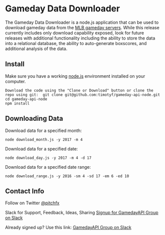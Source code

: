 # Gameday Data Downloader

The Gameday Data Downloader is a node.js application that can be used to download gameday data from the [MLB gameday servers](http://gd2.mlb.com/components/game/mlb/).
While this release currently includes only download capability exposed, look for future releases with additional functionality including the ability to store the data into a relational database, the ability to auto-generate boxscores, and additional analysis of the data.


## Install

Make sure you have a working [node.js](https://nodejs.org) environment installed on your computer.

```
Download the code using the "Clone or Download" button or clone the repo using git:  git clone git@github.com:timotyf/gameday-api-node.git
cd gameday-api-node
npm install
```

## Downloading Data

Download data for a specified month:
```
node download_month.js -y 2017 -m 4
```

Download data for a specified date:
```
node download_day.js -y 2017 -m 4 -d 17
```

Download data for a specified date range:
```
node download_range.js -y 2016 -sm 4 -sd 17 -em 6 -ed 10
```

## Contact Info

Follow on Twitter
[@pitchfx](http://twitter.com/pitchfx)

Slack for Support, Feedback, Ideas, Sharing
[Signup for GamedayAPI Group on Slack](https://join.slack.com/gamedayapi/shared_invite/MTgwMjUwODM2NzU4LTE0OTQwMDQyMDUtNTgwYThiNmIxMw)

Already signed up?  Use this link:
[GamedayAPI Group on Slack](http://gamedayapi.slack.com)







